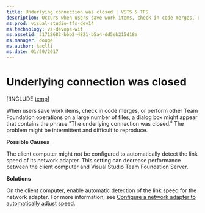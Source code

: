 ```yaml
---
title: Underlying connection was closed | VSTS & TFS
description: Occurs when users save work items, check in code merges, or perform other operations on a large number of files.
ms.prod: visual-studio-tfs-dev14
ms.technology: vs-devops-wit
ms.assetid: 31712682-bbb2-4821-b5a4-dd5eb215d18a
ms.manager: douge
ms.author: kaelli
ms.date: 01/20/2017
---
```


# Underlying connection was closed

[!INCLUDE [temp](../../_shared/dev15-version-header.md)]

When users save work items, check in code merges, or perform other Team Foundation operations on a large number of files, a dialog box might appear that contains the phrase "The underlying connection was closed." The problem might be intermittent and difficult to reproduce.  
  
**Possible Causes**  
  
The client computer might not be configured to automatically detect the link speed of its network adapter. This setting can decrease performance between the client computer and Visual Studio Team Foundation Server.  
  
**Solutions**  
  
On the client computer, enable automatic detection of the link speed for the network adapter. For more information, see [Configure a network adapter to automatically adjust speed](../configure-network-adapter-automatically-adjust-speed.md).